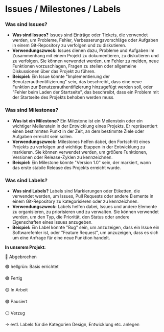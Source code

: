 # Issues / Milestones / Labels

### Was sind Issues?

* **Was sind Issues?** Issues sind Einträge oder Tickets, die verwendet werden, um Probleme, Fehler, Verbesserungsvorschläge oder Aufgaben in einem Git-Repository zu verfolgen und zu diskutieren.
* **Verwendungszweck:** Issues dienen dazu, Probleme und Aufgaben im Zusammenhang mit einem Projekt zu dokumentieren, zu diskutieren und zu verfolgen. Sie können verwendet werden, um Fehler zu melden, neue Funktionen vorzuschlagen, Fragen zu stellen oder allgemeine Diskussionen über das Projekt zu führen.
* **Beispiel:** Ein Issue könnte "Implementierung der Benutzerauthentifizierung" sein, das beschreibt, dass eine neue Funktion zur Benutzerauthentifizierung hinzugefügt werden soll, oder "Fehler beim Laden der Startseite", das beschreibt, dass ein Problem mit der Startseite des Projekts behoben werden muss.

### Was sind Milestones?

* **Was ist ein Milestone?** Ein Milestone ist ein Meilenstein oder ein wichtiger Meilenstein in der Entwicklung eines Projekts. Er repräsentiert einen bestimmten Punkt in der Zeit, an dem bestimmte Ziele oder Aufgaben erreicht sein sollen.
* **Verwendungszweck:** Milestones helfen dabei, den Fortschritt eines Projekts zu verfolgen und wichtige Etappen in der Entwicklung zu markieren. Sie können verwendet werden, um größere Funktionen, Versionen oder Release-Zyklen zu kennzeichnen.
* **Beispiel:** Ein Milestone könnte "Version 1.0" sein, der markiert, wann das erste stabile Release des Projekts erreicht wurde.

### Was sind Labels?

* **Was sind Labels?** Labels sind Markierungen oder Etiketten, die verwendet werden, um Issues, Pull Requests oder andere Elemente in einem Git-Repository zu kategorisieren oder zu kennzeichnen.
* **Verwendungszweck:** Labels helfen dabei, Issues und andere Elemente zu organisieren, zu priorisieren und zu verwalten. Sie können verwendet werden, um den Typ, die Priorität, den Status oder andere Eigenschaften eines Issues anzugeben.
* **Beispiel:** Ein Label könnte "Bug" sein, um anzuzeigen, dass ein Issue ein Softwarefehler ist, oder "Feature Request", um anzuzeigen, dass es sich um eine Anfrage für eine neue Funktion handelt.

**In unserem Projekt:**

🔴 Abgebrochen

🟢 hellgrün: Basis errichtet

🟢 Fertig

🟡 In Arbeit

🟣 Pausiert

⚪ Verzug

→ evtl. Labels für die Kategorien Design, Entwicklung etc. anlegen
